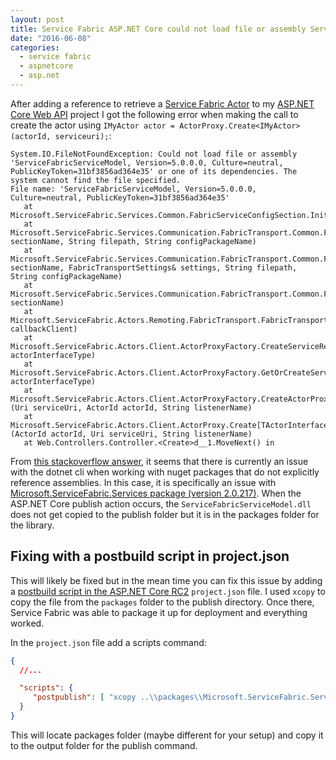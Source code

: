 ```yaml
---
layout: post
title: Service Fabric ASP.NET Core could not load file or assembly ServiceFabricServiceModel
date: "2016-06-08"
categories:
  - service fabric
  - aspnetcore
  - asp.net
---
```


After adding a reference to retrieve a [Service Fabric Actor](/posts/Service-Fabric-Service-Types/) to my [ASP.NET Core Web API](/posts/Integrating-ASPNET-Core-With-Service-Fabric-using-ICommunicationListener/) project I got the following error when making the call to create the actor using ```IMyActor actor = ActorProxy.Create<IMyActor>(actorId, serviceuri);```:

```
System.IO.FileNotFoundException: Could not load file or assembly 'ServiceFabricServiceModel, Version=5.0.0.0, Culture=neutral, PublicKeyToken=31bf3856ad364e35' or one of its dependencies. The system cannot find the file specified.
File name: 'ServiceFabricServiceModel, Version=5.0.0.0, Culture=neutral, PublicKeyToken=31bf3856ad364e35'
   at Microsoft.ServiceFabric.Services.Common.FabricServiceConfigSection.Initialize()
   at Microsoft.ServiceFabric.Services.Communication.FabricTransport.Common.FabricTransportSettings.LoadFrom(String sectionName, String filepath, String configPackageName)
   at Microsoft.ServiceFabric.Services.Communication.FabricTransport.Common.FabricTransportSettings.TryLoadFrom(String sectionName, FabricTransportSettings& settings, String filepath, String configPackageName)
   at Microsoft.ServiceFabric.Services.Communication.FabricTransport.Common.FabricTransportSettings.GetDefault(String sectionName)
   at Microsoft.ServiceFabric.Actors.Remoting.FabricTransport.FabricTransportActorRemotingProviderAttribute.CreateServiceRemotingClientFactory(IServiceRemotingCallbackClient callbackClient)
   at Microsoft.ServiceFabric.Actors.Client.ActorProxyFactory.CreateServiceRemotingClientFactory(Type actorInterfaceType)
   at Microsoft.ServiceFabric.Actors.Client.ActorProxyFactory.GetOrCreateServiceRemotingClientFactory(Type actorInterfaceType)
   at Microsoft.ServiceFabric.Actors.Client.ActorProxyFactory.CreateActorProxy[TActorInterface](Uri serviceUri, ActorId actorId, String listenerName)
   at Microsoft.ServiceFabric.Actors.Client.ActorProxy.Create[TActorInterface](ActorId actorId, Uri serviceUri, String listenerName)
   at Web.Controllers.Controller.<Create>d__1.MoveNext() in 
```

From [this stackoverflow answer](http://stackoverflow.com/a/37275624/697126), it seems that there is currently an issue with the dotnet cli when working with nuget packages that do not explicitly reference assemblies.   In this case, it is specifically an issue with [Microsoft.ServiceFabric.Services package (version 2.0.217)](https://www.nuget.org/packages/Microsoft.ServiceFabric.Services/2.0.217).  When the ASP.NET Core publish action occurs, the ```ServiceFabricServiceModel.dll``` does not get copied to the publish folder but it is in the packages folder for the library.

## Fixing with a postbuild script in project.json
This will likely be fixed but in the mean time you can fix this issue by adding a [postbuild script in the ASP.NET Core RC2](/) ```project.json``` file.  I used ```xcopy``` to copy the file from the ```packages``` folder to the publish directory.  Once there, Service Fabric was able to package it up for deployment and everything worked.

In the ```project.json``` file add a scripts command:

```json
{
  //...

  "scripts": {
     "postpublish": [ "xcopy ..\\packages\\Microsoft.ServiceFabric.Services.2.0.217\\lib\\net45\\ServiceFabricServiceModel.dll %publish:OutputPath%" ]
  }
}
```

This will locate packages folder (maybe different for your setup) and copy it to the output folder for the publish command. 

